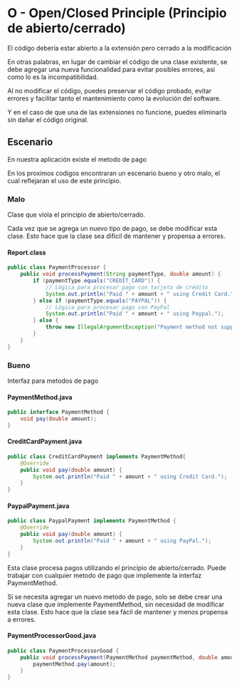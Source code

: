 
# O - Open/Closed Principle (Principio de abierto/cerrado)

El código debería estar abierto a la extensión pero cerrado a la modificación

En otras palabras, en lugar de cambiar el código de una clase existente, se debe agregar una nueva funcionalidad para evitar posibles errores, asi como lo es la incompatibilidad.

Al no modificar el código, puedes preservar el código probado, evitar errores y facilitar tanto el mantenimiento como la evolución del software.

Y en el caso de que una de las extensiones no funcione, puedes eliminarla sin dañar el código original.

## Escenario

En nuestra aplicación existe el metodo de pago

En los proximos codigos encontraran un escenario bueno y otro malo, el cual reflejaran el uso de este principio.

### Malo
Clase que viola el principio de abierto/cerrado.

Cada vez que se agrega un nuevo tipo de pago, se debe modificar esta clase. Esto hace que la clase sea difícil de mantener y propensa a errores.

#### Report.class
```java
public class PaymentProcessor {
    public void processPayment(String paymentType, double amount) {
        if (paymentType.equals("CREDIT_CARD")) {
            // Lógica para procesar pago con tarjeta de crédito
            System.out.println("Paid " + amount + " using Credit Card.");
        } else if (paymentType.equals("PAYPAL")) {
            // Lógica para procesar pago con PayPal
            System.out.println("Paid " + amount + " using Paypal.");
        } else {
            throw new IllegalArgumentException("Payment method not supported: " + paymentType);
        }
    }
}
```
### Bueno
Interfaz para metodos de pago

#### PaymentMethod.java
```java
public interface PaymentMethod {
    void pay(double amount);
}
```
#### CreditCardPayment.java
```java
public class CreditCardPayment implements PaymentMethod{
    @Override
    public void pay(double amount) {
        System.out.println("Paid " + amount + " using Credit Card.");
    }
}
```
#### PaypalPayment.java
```java
public class PaypalPayment implements PaymentMethod {
    @Override
    public void pay(double amount) {
        System.out.println("Paid " + amount + " using PayPal.");
    }
}
```
Esta clase procesa pagos utilizando el principio de abierto/cerrado.
Puede trabajar con cualquier metodo de pago que implemente la interfaz PaymentMethod.

Si se necesita agregar un nuevo metodo de pago, solo se debe crear una nueva clase que implemente PaymentMethod, sin necesidad de modificar esta clase. Esto hace que la clase sea fácil de mantener y menos propensa a errores.
#### PaymentProcessorGood.java
```java
public class PaymentProcessorGood {
    public void processPayment(PaymentMethod paymentMethod, double amount) {
        paymentMethod.pay(amount);
    }
}
```